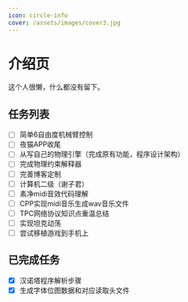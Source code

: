 ```yaml
---
icon: circle-info
cover: /assets/images/cover3.jpg
---
```


# 介绍页

这个人很懒，什么都没有留下。

## 任务列表

- [ ] 简单6自由度机械臂控制
- [ ] 夜猫APP收尾
- [ ] 从写自己的物理引擎（完成原有功能，程序设计架构）
- [ ] 完成物理约束解释器
- [ ] 完善博客定制
- [ ] 计算机二级（谢子君）
- [ ] 素净midi音效代码理解
- [ ] CPP实现midi音乐生成wav音乐文件
- [ ] TPC网络协议知识点重温总结
- [ ] 实现坦克动荡
- [ ] 尝试移植游戏到手机上

## 已完成任务

- [X] 汉诺塔程序解析步骤
- [X] 生成字体位图数据和对应读取头文件
